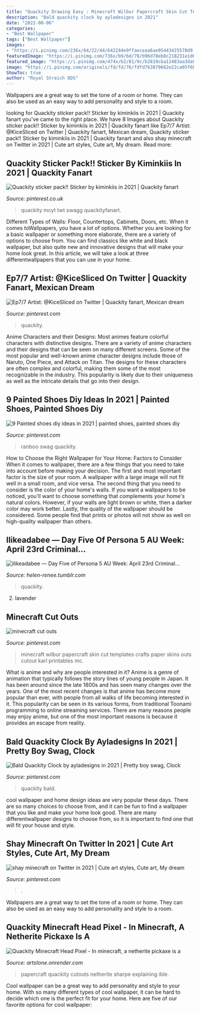 ```yaml
---
title: "Quackity Drawing Easy : Minecraft Wilbur Papercraft Skin Cut Templates Crafts Paper Skins Outs Cutout Karl Printables Mc"
description: "Bald quackity clock by ayladesigns in 2021"
date: "2022-08-06"
categories:
- "Best Wallpaper"
tags: ["Best Wallpaper"]
images:
- "https://i.pinimg.com/236x/64/22/44/642244e9ffaeceaa6ae95443425570d9.jpg"
featuredImage: "https://i.pinimg.com/736x/b9/6d/78/b96d78eb8c218231e1d6b5fd5d4a04b7.jpg"
featured_image: "https://i.pinimg.com/474x/b2/81/9c/b2819cba12483aa3da8fcb838d291029.jpg"
image: "https://i.pinimg.com/originals/fd/fd/76/fdfd763879662e22ca05f6b0a857da1e.jpg"
ShowToc: true
author: "Royal Streich DDS"
---
```



Wallpapers are a great way to set the tone of a room or home. They can also be used as an easy way to add personality and style to a room.

	

		
looking for Quackity sticker pack!! Sticker by kiminkiis in 2021 | Quackity fanart you've came to the right place. We have 8 Images about Quackity sticker pack!! Sticker by kiminkiis in 2021 | Quackity fanart like Ep7/7 Artist: @KiceSliced on Twitter | Quackity fanart, Mexican dream, Quackity sticker pack!! Sticker by kiminkiis in 2021 | Quackity fanart and also shay minecraft on Twitter in 2021 | Cute art styles, Cute art, My dream. Read more:
		
    
## Quackity Sticker Pack!! Sticker By Kiminkiis In 2021 | Quackity Fanart

<img loading=lazy src="https://i.pinimg.com/236x/83/6b/3b/836b3b9243aa51437f1e700f2307a91f.jpg?nii=t" onerror="this.onerror=null;this.src='https://tse3.mm.bing.net/th?id=OIP.hPXHyz6KvQ7_DgwDQ_TgtwAAAA&amp;pid=15.1';" alt="Quackity sticker pack!! Sticker by kiminkiis in 2021 | Quackity fanart">

_Source: pinterest.co.uk_

>quackity mcyt twt swagg quackityfanart. 

	

Different Types of Walls: Floor, Countertops, Cabinets, Doors, etc.
When it comes toWallpapers, you have a lot of options. Whether you are looking for a basic wallpaper or something more elaborate, there are a variety of options to choose from. You can find classics like white and black wallpaper, but also quite new and innovative designs that will make your home look great. In this article, we will take a look at three differentwallpapers that you can use in your home.

    
## Ep7/7 Artist: @KiceSliced On Twitter | Quackity Fanart, Mexican Dream

<img loading=lazy src="https://i.pinimg.com/736x/a2/90/ab/a290ab9e728a3cb8a295edec61e758a3.jpg" onerror="this.onerror=null;this.src='https://tse3.mm.bing.net/th?id=OIP.1PZzwMn8fc2w9Wp2FcUqSgHaEH&amp;pid=15.1';" alt="Ep7/7 Artist: @KiceSliced on Twitter | Quackity fanart, Mexican dream">

_Source: pinterest.com_

>quackity. 

	

Anime Characters and their Designs: Most animes feature colorful characters with distinctive designs.
There are a variety of anime characters and their designs that can be seen on many different screens. Some of the most popular and well-known anime character designs include those of Naruto, One Piece, and Attack on Titan. The designs for these characters are often complex and colorful, making them some of the most recognizable in the industry. This popularity is likely due to their uniqueness as well as the intricate details that go into their design.

    
## 9 Painted Shoes Diy Ideas In 2021 | Painted Shoes, Painted Shoes Diy

<img loading=lazy src="https://i.pinimg.com/474x/b2/81/9c/b2819cba12483aa3da8fcb838d291029.jpg" onerror="this.onerror=null;this.src='https://tse2.mm.bing.net/th?id=OIP.QDyW3UbSmltXtEL0ikr18AAAAA&amp;pid=15.1';" alt="9 Painted shoes diy ideas in 2021 | painted shoes, painted shoes diy">

_Source: pinterest.com_

>ranboo swag quackity. 

	

How to Choose the Right Wallpaper for Your Home: Factors to Consider
When it comes to wallpaper, there are a few things that you need to take into account before making your decision. The first and most important factor is the size of your room. A wallpaper with a large image will not fit well in a small room, and vice versa. 
The second thing that you need to consider is the color of your home's walls. If you want a wallpapers to be noticed, you'll want to choose something that complements your home's natural colors. However, if your walls are light brown or white, then a darker color may work better. 
Lastly, the quality of the wallpaper should be considered. Some people find that prints or photos will not show as well on high-quality wallpaper than others.

    
## Ilikeadabee — Day Five Of Persona 5 AU Week: April 23rd Criminal...

<img loading=lazy src="https://64.media.tumblr.com/227372e836225a577c7701e22ae3dd6a/b49482a761f47305-cf/s1280x1920/a5321716f7b132e26d35da438edc3d0f1ad84800.png" onerror="this.onerror=null;this.src='https://tse2.mm.bing.net/th?id=OIP.5yqjIQa_M7d3ehXWWBoOLgHaHa&amp;pid=15.1';" alt="ilikeadabee — Day Five of Persona 5 AU Week: April 23rd Criminal...">

_Source: helen-renee.tumblr.com_

>quackity. 

	

2. lavender 

    
## Minecraft Cut Outs

<img loading=lazy src="https://i.pinimg.com/236x/64/22/44/642244e9ffaeceaa6ae95443425570d9.jpg" onerror="this.onerror=null;this.src='https://tse1.mm.bing.net/th?id=OIP.6josGVtsaXvbwSrjDsTpNAAAAA&amp;pid=15.1';" alt="minecraft cut outs">

_Source: pinterest.com_

>minecraft wilbur papercraft skin cut templates crafts paper skins outs cutout karl printables mc. 

	

What is anime and why are people interested in it?
Anime is a genre of animation that typically follows the story lines of young people in Japan. It has been around since the late 1800s and has seen many changes over the years. One of the most recent changes is that anime has become more popular than ever, with people from all walks of life becoming interested in it. This popularity can be seen in its various forms, from traditional Toonami programming to online streaming services. There are many reasons people may enjoy anime, but one of the most important reasons is because it provides an escape from reality.

    
## Bald Quackity Clock By Ayladesigns In 2021 | Pretty Boy Swag, Clock

<img loading=lazy src="https://i.pinimg.com/originals/fd/fd/76/fdfd763879662e22ca05f6b0a857da1e.jpg" onerror="this.onerror=null;this.src='https://tse2.mm.bing.net/th?id=OIP.ODKUqDk_iFvq9gZc8UmcowAAAA&amp;pid=15.1';" alt="Bald Quackity Clock by ayladesigns in 2021 | Pretty boy swag, Clock">

_Source: pinterest.com_

>quackity bald. 

	

cool wallpaper and home design ideas are very popular these days. There are so many choices to choose from, and it can be fun to find a wallpaper that you like and make your home look good. There are many differentwallpaper designs to choose from, so it is important to find one that will fit your house and style.

    
## Shay Minecraft On Twitter In 2021 | Cute Art Styles, Cute Art, My Dream

<img loading=lazy src="https://i.pinimg.com/736x/b9/6d/78/b96d78eb8c218231e1d6b5fd5d4a04b7.jpg" onerror="this.onerror=null;this.src='https://tse3.mm.bing.net/th?id=OIP.nLXg6B33wDJ3I4oUnIUwRAHaHa&amp;pid=15.1';" alt="shay minecraft on Twitter in 2021 | Cute art styles, Cute art, My dream">

_Source: pinterest.com_

>. 

	

Wallpapers are a great way to set the tone of a room or home. They can also be used as an easy way to add personality and style to a room.

    
## Quackity Minecraft Head Pixel - In Minecraft, A Netherite Pickaxe Is A

<img loading=lazy src="https://i.pinimg.com/originals/a5/40/49/a5404943d0c585325b43287c720f5aa3.jpg" onerror="this.onerror=null;this.src='https://tse2.mm.bing.net/th?id=OIP.jhqExjVr5rV_dyf9dBO4jwHaKd&amp;pid=15.1';" alt="Quackity Minecraft Head Pixel - In minecraft, a netherite pickaxe is a">

_Source: artstone.onrender.com_

>papercraft quackity cutouts netherite sharpe explaining ible. 

	

Cool wallpaper can be a great way to add personality and style to your home. With so many different types of cool wallpaper, it can be hard to decide which one is the perfect fit for your home. Here are five of our favorite options for cool wallpaper: 

